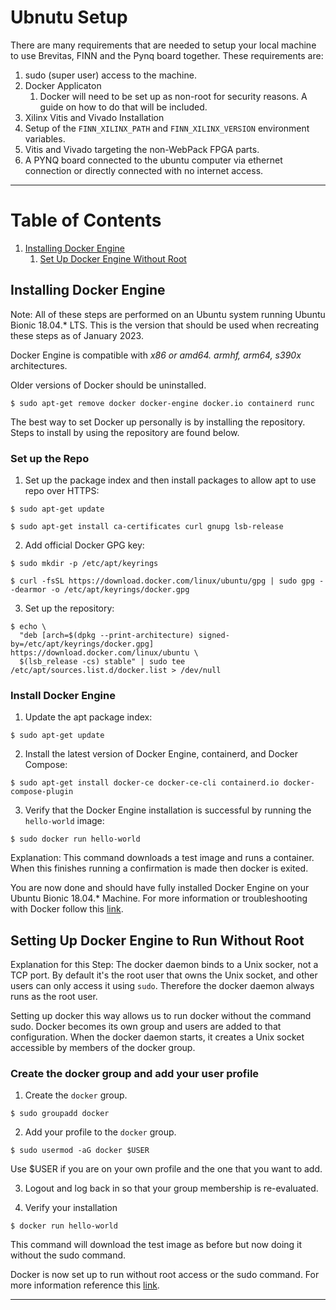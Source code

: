 # Ubnutu Setup

There are many requirements that are needed to setup your local machine to use Brevitas, FINN and the Pynq board together. These requirements are:

1. sudo (super user) access to the machine.
2. Docker Applicaton
	1. Docker will need to be set up as non-root for security reasons. A guide on how to do that will be included.
3. Xilinx Vitis and Vivado Installation
4. Setup of the `FINN_XILINX_PATH` and `FINN_XILINX_VERSION` environment variables.
5. Vitis and Vivado targeting the non-WebPack FPGA parts.
6. A PYNQ board connected to the ubuntu computer via ethernet connection or directly connected with no internet access.

---

# Table of Contents

1. [Installing Docker Engine](https://github.com/Markay12/pynq-finn-FPGA/blob/main/docs/setup/ubuntu_setup.md#installing-docker-engine)
	1. [Set Up Docker Engine Without Root](https://github.com/Markay12/pynq-finn-FPGA/blob/main/docs/setup/ubuntu_setup.md#setting-up-docker-engine-to-run-without-root)



## Installing Docker Engine 

Note: All of these steps are performed on an Ubuntu system running Ubuntu Bionic 18.04.\* LTS. This is the version that should be used when recreating these steps as of January 2023.

Docker Engine is compatible with _x86 or amd64. armhf, arm64, s390x_ architectures.

Older versions of Docker should be uninstalled.

```Shell
$ sudo apt-get remove docker docker-engine docker.io containerd runc
```

The best way to set Docker up personally is by installing the repository. Steps to install by using the repository are found below.

### Set up the Repo

1. Set up the package index and then install packages to allow apt to use repo over HTTPS:

```Shell
$ sudo apt-get update

$ sudo apt-get install ca-certificates curl gnupg lsb-release
```

2. Add official Docker GPG key:

```Shell
$ sudo mkdir -p /etc/apt/keyrings

$ curl -fsSL https://download.docker.com/linux/ubuntu/gpg | sudo gpg --dearmor -o /etc/apt/keyrings/docker.gpg
```

3. Set up the repository:
```Shell
$ echo \
  "deb [arch=$(dpkg --print-architecture) signed-by=/etc/apt/keyrings/docker.gpg] https://download.docker.com/linux/ubuntu \
  $(lsb_release -cs) stable" | sudo tee /etc/apt/sources.list.d/docker.list > /dev/null
```

### Install Docker Engine

1. Update the apt package index:

```Shell
$ sudo apt-get update
```

2. Install the latest version of Docker Engine, containerd, and Docker Compose:

```Shell
$ sudo apt-get install docker-ce docker-ce-cli containerd.io docker-compose-plugin
```

3. Verify that the Docker Engine installation is successful by running the `hello-world` image:

```Shell
$ sudo docker run hello-world
```

Explanation: This command downloads a test image and runs a container. When this finishes running a confirmation is made then docker is exited.

You are now done and should have fully installed Docker Engine on your Ubuntu Bionic 18.04.\* Machine. For more information or troubleshooting with Docker follow this [link](https://docs.docker.com/engine/install/ubuntu/).


## Setting Up Docker Engine to Run Without Root

Explanation for this Step: The docker daemon binds to a Unix socker, not a TCP port. By default it's the root user that owns the Unix socket, and other users can only access it using `sudo`. Therefore the docker daemon always runs as the root user.

Setting up docker this way allows us to run docker without the command sudo. Docker becomes its own group and users are added to that configuration. When the docker daemon starts, it creates a Unix socket accessible by members of the docker group. 

### Create the docker group and add your user profile

1. Create the `docker` group.

```Shell
$ sudo groupadd docker
```

2. Add your profile to the `docker` group.
```Shell
$ sudo usermod -aG docker $USER
```

Use $USER if you are on your own profile and the one that you want to add.

3. Logout and log back in so that your group membership is re-evaluated.

4. Verify your installation

```Shell
$ docker run hello-world
```

This command will download the test image as before but now doing it without the sudo command.

Docker is now set up to run without root access or the sudo command. For more information reference this [link](https://docs.docker.com/engine/install/linux-postinstall/#manage-docker-as-a-non-root-user).

---


